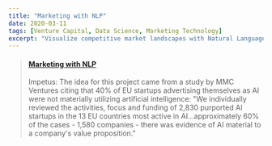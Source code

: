 ```yaml
---
title: "Marketing with NLP"
date: 2020-03-11
tags: [Venture Capital, Data Science, Marketing Technology]
excerpt: "Visualize competitive market landscapes with Natural Language Processing"
---
```


<blockquote class="embedly-card"><h4><a href="https://medium.com/@rwmyers46/marketing-with-nlp-765f4c607104">Marketing with NLP</a></h4><p>Impetus: The idea for this project came from a study by MMC Ventures citing that 40% of EU startups advertising themselves as AI were not materially utilizing artificial intelligence: "We individually reviewed the activities, focus and funding of 2,830 purported AI startups in the 13 EU countries most active in AI...approximately 60% of the cases - 1,580 companies - there was evidence of AI material to a company's value proposition."</p></blockquote>
<script async src="//cdn.embedly.com/widgets/platform.js" charset="UTF-8"></script>
